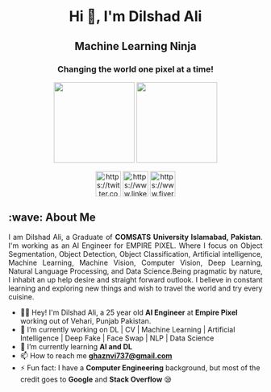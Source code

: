 <h1 align="center">Hi 👋, I'm Dilshad Ali</h1>
<h2 align="center">Machine Learning Ninja</h2>
<h3 align="center">Changing the world one pixel at a time!</h3>
<p align="center"> <img src="https://octodex.github.com/images/daftpunktocat-thomas.gif" height="160px" width="160px"> <img src="https://octodex.github.com/images/daftpunktocat-guy.gif" height="160px" width="160px"> </p>
<p align="center">
<a href="https://twitter.com/Dilshad_Chattha" target="blank"><img align="center" src="https://cdn.jsdelivr.net/npm/simple-icons@3.0.1/icons/twitter.svg" alt="https://twitter.com/Dilshad_Chattha" height="50" width="50" /></a>
<a href="https://www.linkedin.com/in/dilshad-ali-b729b8132/" target="blank"><img align="center" src="https://cdn.jsdelivr.net/npm/simple-icons@3.0.1/icons/linkedin.svg" alt="https://www.linkedin.com/in/dilshad-ali-b729b8132/" height="50" width="50" /></a>
<a href=" https://www.fiverr.com/ch_dilshad_ali" target="blank"><img align="center" src="https://cdn.jsdelivr.net/npm/simple-icons@3.0.1/icons/fiverr.svg" alt=" https://www.fiverr.com/ch_dilshad_ali" height="50" width="50" /></a>
</p>
<h2>:wave: About Me</h2> 
<p align="justify">I am Dilshad Ali, a Graduate of <b>COMSATS University Islamabad, Pakistan</b>. I'm working as an AI Engineer for EMPIRE PIXEL. Where I focus on Object Segmentation, Object Detection, Object Classification, Artificial intelligence, Machine Learning, Machine Vision, Computer Vision, Deep Learning, Natural Language Processing, and Data Science.Being pragmatic by nature, I inhabit an up help desire and straight forward outlook. I believe in constant learning and exploring new things and wish to travel the world and try every cuisine.</p>

- 👩‍🎓 Hey! I'm Dilshad Ali, a 25 year old **AI Engineer** at **Empire Pixel** working out of Vehari, Punjab Pakistan.
- 🔭 I’m currently working on DL | CV | Machine Learning | Artificial Intelligence | Deep Fake | Face Swap | NLP | Data Science
- 🌱 I’m currently learning **AI and DL**
- 📫 How to reach me **ghaznvi737@gmail.com**
- ⚡ Fun fact: I have a **Computer Engineering** background, but most of the credit goes to **Google** and **Stack Overflow** 😪
